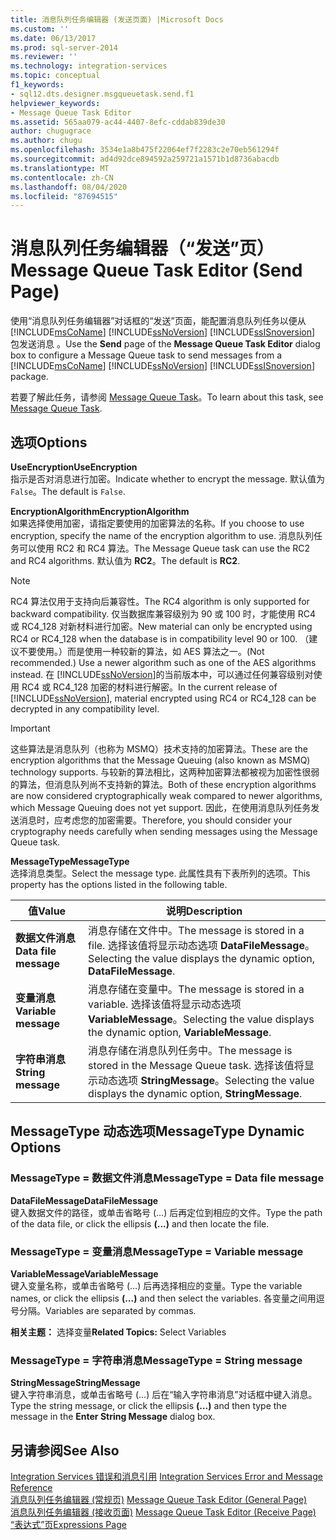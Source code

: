 ```yaml
---
title: 消息队列任务编辑器 (发送页面) |Microsoft Docs
ms.custom: ''
ms.date: 06/13/2017
ms.prod: sql-server-2014
ms.reviewer: ''
ms.technology: integration-services
ms.topic: conceptual
f1_keywords:
- sql12.dts.designer.msgqueuetask.send.f1
helpviewer_keywords:
- Message Queue Task Editor
ms.assetid: 565aa079-ac44-4407-8efc-cddab839de30
author: chugugrace
ms.author: chugu
ms.openlocfilehash: 3534e1a8b475f22064ef7f2283c2e70eb561294f
ms.sourcegitcommit: ad4d92dce894592a259721a1571b1d8736abacdb
ms.translationtype: MT
ms.contentlocale: zh-CN
ms.lasthandoff: 08/04/2020
ms.locfileid: "87694515"
---
```

# <a name="message-queue-task-editor-send-page"></a><span data-ttu-id="19e35-102">消息队列任务编辑器（“发送”页）</span><span class="sxs-lookup"><span data-stu-id="19e35-102">Message Queue Task Editor (Send Page)</span></span>
  <span data-ttu-id="19e35-103">使用“消息队列任务编辑器”对话框的“发送”页面，能配置消息队列任务以便从 [!INCLUDE[msCoName](../includes/msconame-md.md)] [!INCLUDE[ssNoVersion](../includes/ssnoversion-md.md)] [!INCLUDE[ssISnoversion](../includes/ssisnoversion-md.md)] 包发送消息   。</span><span class="sxs-lookup"><span data-stu-id="19e35-103">Use the **Send** page of the **Message Queue Task Editor** dialog box to configure a Message Queue task to send messages from a [!INCLUDE[msCoName](../includes/msconame-md.md)] [!INCLUDE[ssNoVersion](../includes/ssnoversion-md.md)] [!INCLUDE[ssISnoversion](../includes/ssisnoversion-md.md)] package.</span></span>  
  
 <span data-ttu-id="19e35-104">若要了解此任务，请参阅 [Message Queue Task](control-flow/message-queue-task.md)。</span><span class="sxs-lookup"><span data-stu-id="19e35-104">To learn about this task, see [Message Queue Task](control-flow/message-queue-task.md).</span></span>  
  
## <a name="options"></a><span data-ttu-id="19e35-105">选项</span><span class="sxs-lookup"><span data-stu-id="19e35-105">Options</span></span>  
 <span data-ttu-id="19e35-106">**UseEncryption**</span><span class="sxs-lookup"><span data-stu-id="19e35-106">**UseEncryption**</span></span>  
 <span data-ttu-id="19e35-107">指示是否对消息进行加密。</span><span class="sxs-lookup"><span data-stu-id="19e35-107">Indicate whether to encrypt the message.</span></span> <span data-ttu-id="19e35-108">默认值为 `False`。</span><span class="sxs-lookup"><span data-stu-id="19e35-108">The default is `False`.</span></span>  
  
 <span data-ttu-id="19e35-109">**EncryptionAlgorithm**</span><span class="sxs-lookup"><span data-stu-id="19e35-109">**EncryptionAlgorithm**</span></span>  
 <span data-ttu-id="19e35-110">如果选择使用加密，请指定要使用的加密算法的名称。</span><span class="sxs-lookup"><span data-stu-id="19e35-110">If you choose to use encryption, specify the name of the encryption algorithm to use.</span></span> <span data-ttu-id="19e35-111">消息队列任务可以使用 RC2 和 RC4 算法。</span><span class="sxs-lookup"><span data-stu-id="19e35-111">The Message Queue task can use the RC2 and RC4 algorithms.</span></span> <span data-ttu-id="19e35-112">默认值为 **RC2**。</span><span class="sxs-lookup"><span data-stu-id="19e35-112">The default is **RC2**.</span></span>  
  
> [!NOTE]  
>  <span data-ttu-id="19e35-113">RC4 算法仅用于支持向后兼容性。</span><span class="sxs-lookup"><span data-stu-id="19e35-113">The RC4 algorithm is only supported for backward compatibility.</span></span> <span data-ttu-id="19e35-114">仅当数据库兼容级别为 90 或 100 时，才能使用 RC4 或 RC4_128 对新材料进行加密。</span><span class="sxs-lookup"><span data-stu-id="19e35-114">New material can only be encrypted using RC4 or RC4_128 when the database is in compatibility level 90 or 100.</span></span> <span data-ttu-id="19e35-115">（建议不要使用。）而是使用一种较新的算法，如 AES 算法之一。</span><span class="sxs-lookup"><span data-stu-id="19e35-115">(Not recommended.) Use a newer algorithm such as one of the AES algorithms instead.</span></span> <span data-ttu-id="19e35-116">在 [!INCLUDE[ssNoVersion](../includes/ssnoversion-md.md)]的当前版本中，可以通过任何兼容级别对使用 RC4 或 RC4_128 加密的材料进行解密。</span><span class="sxs-lookup"><span data-stu-id="19e35-116">In the current release of [!INCLUDE[ssNoVersion](../includes/ssnoversion-md.md)], material encrypted using RC4 or RC4_128 can be decrypted in any compatibility level.</span></span>  
  
> [!IMPORTANT]  
>  <span data-ttu-id="19e35-117">这些算法是消息队列（也称为 MSMQ）技术支持的加密算法。</span><span class="sxs-lookup"><span data-stu-id="19e35-117">These are the encryption algorithms that the Message Queuing (also known as MSMQ) technology supports.</span></span> <span data-ttu-id="19e35-118">与较新的算法相比，这两种加密算法都被视为加密性很弱的算法，但消息队列尚不支持新的算法。</span><span class="sxs-lookup"><span data-stu-id="19e35-118">Both of these encryption algorithms are now considered cryptographically weak compared to newer algorithms, which Message Queuing does not yet support.</span></span> <span data-ttu-id="19e35-119">因此，在使用消息队列任务发送消息时，应考虑您的加密需要。</span><span class="sxs-lookup"><span data-stu-id="19e35-119">Therefore, you should consider your cryptography needs carefully when sending messages using the Message Queue task.</span></span>  
  
 <span data-ttu-id="19e35-120">**MessageType**</span><span class="sxs-lookup"><span data-stu-id="19e35-120">**MessageType**</span></span>  
 <span data-ttu-id="19e35-121">选择消息类型。</span><span class="sxs-lookup"><span data-stu-id="19e35-121">Select the message type.</span></span> <span data-ttu-id="19e35-122">此属性具有下表所列的选项。</span><span class="sxs-lookup"><span data-stu-id="19e35-122">This property has the options listed in the following table.</span></span>  
  
|<span data-ttu-id="19e35-123">值</span><span class="sxs-lookup"><span data-stu-id="19e35-123">Value</span></span>|<span data-ttu-id="19e35-124">说明</span><span class="sxs-lookup"><span data-stu-id="19e35-124">Description</span></span>|  
|-----------|-----------------|  
|<span data-ttu-id="19e35-125">**数据文件消息**</span><span class="sxs-lookup"><span data-stu-id="19e35-125">**Data file message**</span></span>|<span data-ttu-id="19e35-126">消息存储在文件中。</span><span class="sxs-lookup"><span data-stu-id="19e35-126">The message is stored in a file.</span></span> <span data-ttu-id="19e35-127">选择该值将显示动态选项 **DataFileMessage**。</span><span class="sxs-lookup"><span data-stu-id="19e35-127">Selecting the value displays the dynamic option, **DataFileMessage**.</span></span>|  
|<span data-ttu-id="19e35-128">**变量消息**</span><span class="sxs-lookup"><span data-stu-id="19e35-128">**Variable message**</span></span>|<span data-ttu-id="19e35-129">消息存储在变量中。</span><span class="sxs-lookup"><span data-stu-id="19e35-129">The message is stored in a variable.</span></span> <span data-ttu-id="19e35-130">选择该值将显示动态选项 **VariableMessage**。</span><span class="sxs-lookup"><span data-stu-id="19e35-130">Selecting the value displays the dynamic option, **VariableMessage**.</span></span>|  
|<span data-ttu-id="19e35-131">**字符串消息**</span><span class="sxs-lookup"><span data-stu-id="19e35-131">**String message**</span></span>|<span data-ttu-id="19e35-132">消息存储在消息队列任务中。</span><span class="sxs-lookup"><span data-stu-id="19e35-132">The message is stored in the Message Queue task.</span></span> <span data-ttu-id="19e35-133">选择该值将显示动态选项 **StringMessage**。</span><span class="sxs-lookup"><span data-stu-id="19e35-133">Selecting the value displays the dynamic option, **StringMessage**.</span></span>|  
  
## <a name="messagetype-dynamic-options"></a><span data-ttu-id="19e35-134">MessageType 动态选项</span><span class="sxs-lookup"><span data-stu-id="19e35-134">MessageType Dynamic Options</span></span>  
  
### <a name="messagetype--data-file-message"></a><span data-ttu-id="19e35-135">MessageType = 数据文件消息</span><span class="sxs-lookup"><span data-stu-id="19e35-135">MessageType = Data file message</span></span>  
 <span data-ttu-id="19e35-136">**DataFileMessage**</span><span class="sxs-lookup"><span data-stu-id="19e35-136">**DataFileMessage**</span></span>  
 <span data-ttu-id="19e35-137">键入数据文件的路径，或单击省略号 (…) 后再定位到相应的文件。</span><span class="sxs-lookup"><span data-stu-id="19e35-137">Type the path of the data file, or click the ellipsis **(...)** and then locate the file.</span></span>  
  
### <a name="messagetype--variable-message"></a><span data-ttu-id="19e35-138">MessageType = 变量消息</span><span class="sxs-lookup"><span data-stu-id="19e35-138">MessageType = Variable message</span></span>  
 <span data-ttu-id="19e35-139">**VariableMessage**</span><span class="sxs-lookup"><span data-stu-id="19e35-139">**VariableMessage**</span></span>  
 <span data-ttu-id="19e35-140">键入变量名称，或单击省略号 (…) 后再选择相应的变量。</span><span class="sxs-lookup"><span data-stu-id="19e35-140">Type the variable names, or click the ellipsis **(...)** and then select the variables.</span></span> <span data-ttu-id="19e35-141">各变量之间用逗号分隔。</span><span class="sxs-lookup"><span data-stu-id="19e35-141">Variables are separated by commas.</span></span>  
  
 <span data-ttu-id="19e35-142">**相关主题：** 选择变量</span><span class="sxs-lookup"><span data-stu-id="19e35-142">**Related Topics:** Select Variables</span></span>  
  
### <a name="messagetype--string-message"></a><span data-ttu-id="19e35-143">MessageType = 字符串消息</span><span class="sxs-lookup"><span data-stu-id="19e35-143">MessageType = String message</span></span>  
 <span data-ttu-id="19e35-144">**StringMessage**</span><span class="sxs-lookup"><span data-stu-id="19e35-144">**StringMessage**</span></span>  
 <span data-ttu-id="19e35-145">键入字符串消息，或单击省略号 (…) 后在“输入字符串消息”对话框中键入消息。</span><span class="sxs-lookup"><span data-stu-id="19e35-145">Type the string message, or click the ellipsis **(...)** and then type the message in the **Enter String Message** dialog box.</span></span>  
  
## <a name="see-also"></a><span data-ttu-id="19e35-146">另请参阅</span><span class="sxs-lookup"><span data-stu-id="19e35-146">See Also</span></span>  
 <span data-ttu-id="19e35-147">[Integration Services 错误和消息引用](../../2014/integration-services/integration-services-error-and-message-reference.md) </span><span class="sxs-lookup"><span data-stu-id="19e35-147">[Integration Services Error and Message Reference](../../2014/integration-services/integration-services-error-and-message-reference.md) </span></span>  
 <span data-ttu-id="19e35-148">[消息队列任务编辑器 &#40;常规页&#41;](general-page-of-integration-services-designers-options.md) </span><span class="sxs-lookup"><span data-stu-id="19e35-148">[Message Queue Task Editor &#40;General Page&#41;](general-page-of-integration-services-designers-options.md) </span></span>  
 <span data-ttu-id="19e35-149">[消息队列任务编辑器 &#40;接收页面&#41;](../../2014/integration-services/message-queue-task-editor-receive-page.md) </span><span class="sxs-lookup"><span data-stu-id="19e35-149">[Message Queue Task Editor &#40;Receive Page&#41;](../../2014/integration-services/message-queue-task-editor-receive-page.md) </span></span>  
 [<span data-ttu-id="19e35-150">“表达式”页</span><span class="sxs-lookup"><span data-stu-id="19e35-150">Expressions Page</span></span>](expressions/expressions-page.md)  
  
  
